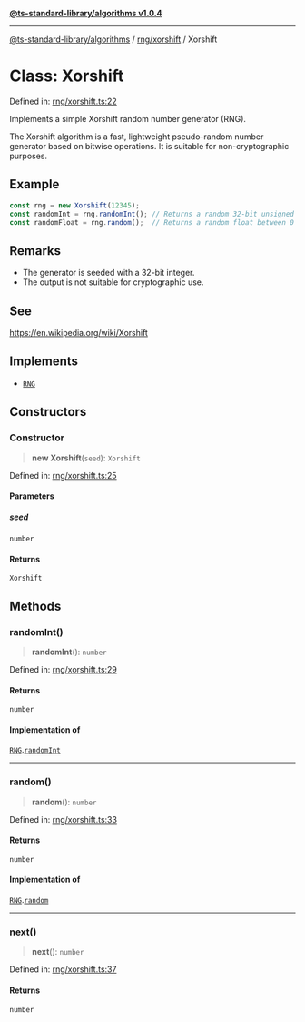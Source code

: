 [**@ts-standard-library/algorithms v1.0.4**](../../../README.md)

***

[@ts-standard-library/algorithms](../../../modules.md) / [rng/xorshift](../README.md) / Xorshift

# Class: Xorshift

Defined in: [rng/xorshift.ts:22](https://github.com/gabaudette/ts-stdlib/blob/ea80ba1db09c741e99f8cb19e94e5a29b81b623b/packages/algorithms/src/rng/xorshift.ts#L22)

Implements a simple Xorshift random number generator (RNG).

The Xorshift algorithm is a fast, lightweight pseudo-random number generator
based on bitwise operations. It is suitable for non-cryptographic purposes.

## Example

```typescript
const rng = new Xorshift(12345);
const randomInt = rng.randomInt(); // Returns a random 32-bit unsigned integer
const randomFloat = rng.random();  // Returns a random float between 0 and 1
```

## Remarks

- The generator is seeded with a 32-bit integer.
- The output is not suitable for cryptographic use.

## See

https://en.wikipedia.org/wiki/Xorshift

## Implements

- [`RNG`](../../interface/rng.interface/interfaces/RNG.md)

## Constructors

### Constructor

> **new Xorshift**(`seed`): `Xorshift`

Defined in: [rng/xorshift.ts:25](https://github.com/gabaudette/ts-stdlib/blob/ea80ba1db09c741e99f8cb19e94e5a29b81b623b/packages/algorithms/src/rng/xorshift.ts#L25)

#### Parameters

##### seed

`number`

#### Returns

`Xorshift`

## Methods

### randomInt()

> **randomInt**(): `number`

Defined in: [rng/xorshift.ts:29](https://github.com/gabaudette/ts-stdlib/blob/ea80ba1db09c741e99f8cb19e94e5a29b81b623b/packages/algorithms/src/rng/xorshift.ts#L29)

#### Returns

`number`

#### Implementation of

[`RNG`](../../interface/rng.interface/interfaces/RNG.md).[`randomInt`](../../interface/rng.interface/interfaces/RNG.md#randomint)

***

### random()

> **random**(): `number`

Defined in: [rng/xorshift.ts:33](https://github.com/gabaudette/ts-stdlib/blob/ea80ba1db09c741e99f8cb19e94e5a29b81b623b/packages/algorithms/src/rng/xorshift.ts#L33)

#### Returns

`number`

#### Implementation of

[`RNG`](../../interface/rng.interface/interfaces/RNG.md).[`random`](../../interface/rng.interface/interfaces/RNG.md#random)

***

### next()

> **next**(): `number`

Defined in: [rng/xorshift.ts:37](https://github.com/gabaudette/ts-stdlib/blob/ea80ba1db09c741e99f8cb19e94e5a29b81b623b/packages/algorithms/src/rng/xorshift.ts#L37)

#### Returns

`number`
